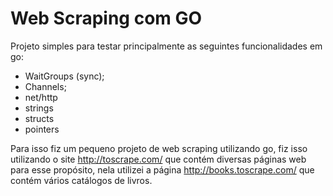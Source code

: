 # Web Scraping com GO

 Projeto simples para testar principalmente as seguintes funcionalidades em go:
 - WaitGroups (sync);
 - Channels;
 - net/http
 - strings
 - structs
 - pointers
 
 Para isso fiz um pequeno projeto de web scraping utilizando go, fiz isso utilizando o site http://toscrape.com/ que contém diversas páginas web para esse propósito, nela utilizei a página http://books.toscrape.com/ que contém vários catálogos de livros. 